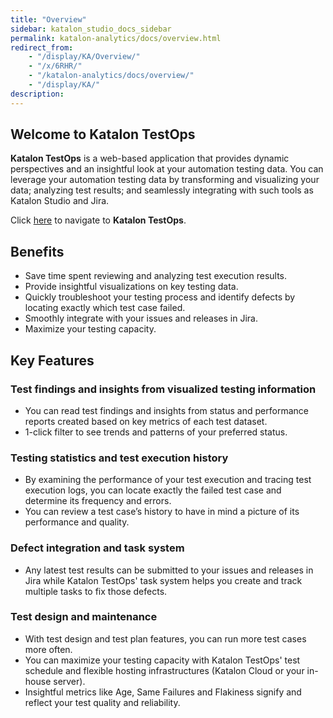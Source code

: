 ```yaml
---
title: "Overview" 
sidebar: katalon_studio_docs_sidebar
permalink: katalon-analytics/docs/overview.html 
redirect_from:
    - "/display/KA/Overview/"
    - "/x/6RHR/"
    - "/katalon-analytics/docs/overview/"
    - "/display/KA/"
description: 
---
```

## Welcome to Katalon TestOps

**Katalon TestOps** is a web-based application that provides dynamic perspectives and an insightful look at your automation testing data. You can leverage your automation testing data by transforming and visualizing your data; analyzing test results; and seamlessly integrating with such tools as Katalon Studio and Jira.

Click [here](https://analytics.katalon.com/home) to navigate to **Katalon TestOps**.

## Benefits

* Save time spent reviewing and analyzing test execution results.
* Provide insightful visualizations on key testing data.
* Quickly troubleshoot your testing process and identify defects by locating exactly which test case failed.
* Smoothly integrate with your issues and releases in Jira.
* Maximize your testing capacity.

## Key Features

### Test findings and insights from visualized testing information

* You can read test findings and insights from status and performance reports created based on key metrics of each test dataset.
* 1-click filter to see trends and patterns of your preferred status.

### Testing statistics and test execution history

* By examining the performance of your test execution and tracing test execution logs, you can locate exactly the failed test case and determine its frequency and errors.
* You can review a test case’s history to have in mind a picture of its performance and quality.

### Defect integration and task system

* Any latest test results can be submitted to your issues and releases in Jira while Katalon TestOps' task system helps you create and track multiple tasks to fix those defects.

### Test design and maintenance

* With test design and test plan features, you can run more test cases more often.
* You can  maximize your testing capacity with Katalon TestOps' test schedule and flexible hosting infrastructures (Katalon Cloud or your in-house server).
* Insightful metrics like Age, Same Failures and Flakiness signify and reflect your test quality and reliability.
